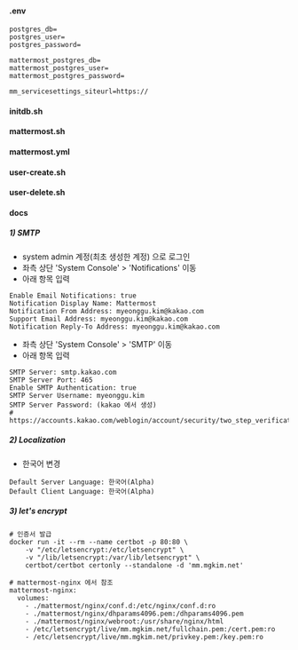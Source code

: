 #### .env

```
postgres_db=
postgres_user=
postgres_password=

mattermost_postgres_db=
mattermost_postgres_user=
mattermost_postgres_password=

mm_servicesettings_siteurl=https://
```

#### initdb.sh


#### mattermost.sh


#### mattermost.yml


#### user-create.sh


#### user-delete.sh


#### docs

##### 1) SMTP

- system admin 계정(최초 생성한 계정) 으로 로그인
- 좌측 상단 'System Console' > 'Notifications' 이동
- 아래 항목 입력

```
Enable Email Notifications: true
Notification Display Name: Mattermost
Notification From Address: myeonggu.kim@kakao.com
Support Email Address: myeonggu.kim@kakao.com
Notification Reply-To Address: myeonggu.kim@kakao.com
```

- 좌측 상단 'System Console' > 'SMTP' 이동
- 아래 항목 입력

```
SMTP Server: smtp.kakao.com
SMTP Server Port: 465
Enable SMTP Authentication: true
SMTP Server Username: myeonggu.kim
SMTP Server Password: (kakao 에서 생성)
# https://accounts.kakao.com/weblogin/account/security/two_step_verification/manage#appPassword
```


##### 2) Localization

- 한국어 변경

```
Default Server Language: 한국어(Alpha)
Default Client Language: 한국어(Alpha)
```

##### 3) let's encrypt

```
# 인증서 발급
docker run -it --rm --name certbot -p 80:80 \
    -v "/etc/letsencrypt:/etc/letsencrypt" \
    -v "/lib/letsencrypt:/var/lib/letsencrypt" \
    certbot/certbot certonly --standalone -d 'mm.mgkim.net'

# mattermost-nginx 에서 참조
mattermost-nginx:
  volumes:
    - ./mattermost/nginx/conf.d:/etc/nginx/conf.d:ro
    - ./mattermost/nginx/dhparams4096.pem:/dhparams4096.pem
    - ./mattermost/nginx/webroot:/usr/share/nginx/html
    - /etc/letsencrypt/live/mm.mgkim.net/fullchain.pem:/cert.pem:ro
    - /etc/letsencrypt/live/mm.mgkim.net/privkey.pem:/key.pem:ro
```
